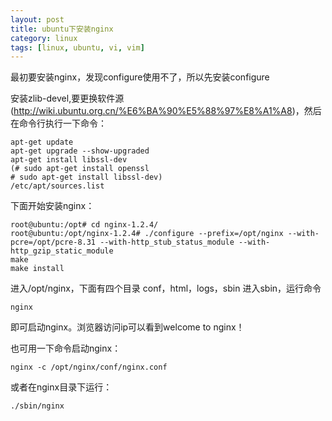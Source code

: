 ```yaml
---
layout: post
title: ubuntu下安装nginx
category: linux
tags: [linux, ubuntu, vi, vim]
---
```



最初要安装nginx，发现configure使用不了，所以先安装configure


安装zlib-devel,要更换软件源(http://wiki.ubuntu.org.cn/%E6%BA%90%E5%88%97%E8%A1%A8)，然后在命令行执行一下命令：
	
	apt-get update
	apt-get upgrade --show-upgraded
	apt-get install libssl-dev  
	(# sudo apt-get install openssl
	# sudo apt-get install libssl-dev)
	/etc/apt/sources.list


下面开始安装nginx：

	root@ubuntu:/opt# cd nginx-1.2.4/
	root@ubuntu:/opt/nginx-1.2.4# ./configure --prefix=/opt/nginx --with-pcre=/opt/pcre-8.31 --with-http_stub_status_module --with-http_gzip_static_module
	make
	make install


进入/opt/nginx，下面有四个目录 conf，html，logs，sbin
进入sbin，运行命令 
	
	nginx

即可启动nginx。浏览器访问ip可以看到welcome to nginx！ 


也可用一下命令启动nginx：

	nginx -c /opt/nginx/conf/nginx.conf

或者在nginx目录下运行： 
	
	./sbin/nginx